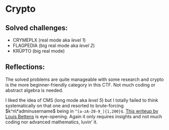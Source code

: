 # Crypto

## Solved challenges:

- CRYMEPLX (real mode aka *level 1*)
- FLAGPEDIA (big real mode aka *level 2*)
- KRÜPTO (big real mode)

## Reflections:

The solved problems are quite manageable with some research and crypto is the more beginner-friendly category in this CTF. Not much coding or abstract algebra is needed.

I liked the idea of CMS (long mode aka *level 5*) but I totally failed to think systematically on that one and resorted to brute-forcing $k^n\*adminusername$ being in `^[a-zA-Z0-9_]{1,200}$`. [This writeup by Louis Bettens](https://louis.bettens.info/blog/posts/cybersecurityrumble-2022-cms-writeup/) is eye-opening. Again it only requires insights and not much coding nor advanced mathematics, luvin' it.
